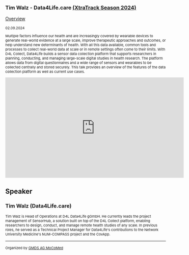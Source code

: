 ### Tim Walz - Data4Life.care [(XtraTrack Season 2024)](XtraTracksOverview)

[Overview](XtraTracksOverview)

<p style="font-size:11px">02.09.2024</p>

<p style="font-size:11px"> Multiple factors influence our health and are increasingly covered by wearable devices to generate real-world evidence at a large scale, improve therapeutic approaches and outcomes, or help understand new determinants of health. With all this data available, common tools and processes to collect real-world data at scale or in remote settings often come to their limits. With D4L Collect, Data4Life builds a sensor data collection platform that supports researchers in planning, conducting, and managing large-scale digital studies in health research. The platform allows data from digital questionnaires and a wide range of sensors and wearables to be collected centrally and stored securely. This talk provides an overview of the features of the data collection platform as well as current use cases.</p>

<!-- Once the Video is recorded -->
<center> <iframe width="560" height="315" src="https://www.youtube.com/embed/qh3qMlrhzMw?si=f1x2bVXQ8BAEUmme" title="YouTube video player" frameborder="0" allow="accelerometer; autoplay; clipboard-write; encrypted-media; gyroscope; picture-in-picture; web-share" referrerpolicy="strict-origin-when-cross-origin" allowfullscreen></iframe></center>

<!-- [Register now](/2024/XtraTrackOverview) to secure your spot in the lectures and receive a calendar invitation including the access link.-->

<!-- [Join Us Life](/2024/XtraTrackOverview) to secure your spot in the lectures and receive a calendar invitation including the access link.-->

## Speaker
### Tim Walz (Data4Life.care)

<p style="font-size:11px"> Tim Walz is Head of Operations at D4L Data4Life gGmbH. He currently leads the project management of SensorHub, a solution built on top of the D4L Collect platform, enabling researchers to design, conduct, and manage remote health studies of any scale. In previous roles, he served as a Technical Project Manager for Data4Life's contributions to the Network University Medicine's NUM-COMPASS project and the CovApp.</p>

<!-- second speaker-->
<!--<img src="/images/??/USER.jpg?raw=true"/>

<p style="font-size:11px">CV</p>-->

---
<p style="font-size:11px">Organized by <a href="http://mocomed.de">GMDS AG MoCoMed</a></p>